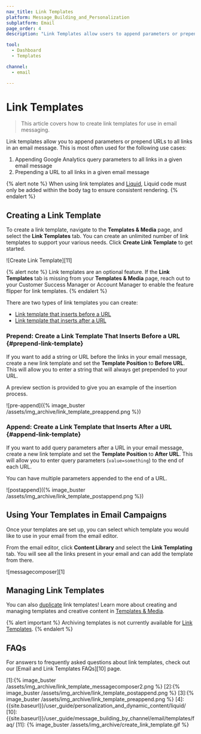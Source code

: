 ```yaml
---
nav_title: Link Templates
platform: Message_Building_and_Personalization
subplatform: Email
page_order: 4
description: "Link Templates allow users to append parameters or prepend URLs to all links in an Email message. This article covers how to create different types of Link Templates."

tool:
  - Dashboard
  - Templates

channel:
  - email

---
```

# Link Templates

> This article covers how to create link templates for use in email messaging.

Link templates allow you to append parameters or prepend URLs to all links in an email message. This is most often used for the following use cases:

1. Appending Google Analytics query parameters to all links in a given email message
2. Prepending a URL to all links in a given email message

{% alert note %}
When using link templates and [Liquid]({{site.baseurl}}/user_guide/personalization_and_dynamic_content/liquid/), Liquid code must only be added within the body tag to ensure consistent rendering.
{% endalert %}

## Creating a Link Template

To create a link template, navigate to the **Templates & Media** page, and select the **Link Templates** tab. You can create an unlimited number of link templates to support your various needs. Click **Create Link Template** to get started.

![Create Link Template][11]

{% alert note %}
Link templates are an optional feature. If the **Link Templates** tab is missing from your **Templates & Media** page, reach out to your Customer Success Manager or Account Manager to enable the feature flipper for link templates.
{% endalert %}

There are two types of link templates you can create:

- [Link template that inserts before a URL](#prepend-link-template)
- [Link template that inserts after a URL](#append-link-template)

### Prepend: Create a Link Template That Inserts Before a URL {#prepend-link-template}

If you want to add a string or URL before the links in your email message, create a new link template and set the **Template Position** to **Before URL**.  This will allow you to enter a string that will always get prepended to your URL. 

A preview section is provided to give you an example of the insertion process.

![pre-append]({% image_buster /assets/img_archive/link_template_preappend.png %})

### Append: Create a Link Template that Inserts After a URL {#append-link-template}

If you want to add query parameters after a URL in your email message, create a new link template and set the **Template Position** to **After URL**.  This will allow you to enter query parameters (`value=something`) to the end of each URL.  

You can have multiple parameters appended to the end of a URL.

![postappend]({% image_buster /assets/img_archive/link_template_postappend.png %})

## Using Your Templates in Email Campaigns

Once your templates are set up, you can select which template you would like to use in your email from the email editor.

From the email editor, click **Content Library** and select the **Link Templating** tab. You will see all the links present in your email and can add the template from there.

![messagecomposer][1]

## Managing Link Templates

You can also [duplicate]({{site.baseurl}}/user_guide/engagement_tools/templates_and_media/duplicate/) link templates! Learn more about creating and managing templates and creative content in [Templates & Media]({{site.baseurl}}/user_guide/engagement_tools/templates_and_media/).

{% alert important %}
Archiving templates is not currently available for [Link Templates]({{site.baseurl}}/user_guide/message_building_by_channel/email/link_templates/#link-templates).
{% endalert %}

## FAQs

For answers to frequently asked questions about link templates, check out our [Email and Link Templates FAQs][10] page.

[1]:{% image_buster /assets/img_archive/link_template_messagecomposer2.png %}
[2]:{% image_buster /assets/img_archive/link_template_postappend.png %}
[3]:{% image_buster /assets/img_archive/link_template_preappend.png %}
[4]: {{site.baseurl}}/user_guide/personalization_and_dynamic_content/liquid/
[10]: {{site.baseurl}}/user_guide/message_building_by_channel/email/templates/faq/
[11]: {% image_buster /assets/img_archive/create_link_template.gif %}
